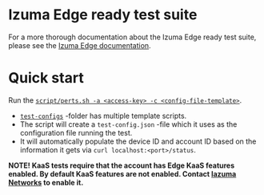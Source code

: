 # Izuma Edge ready test suite

For a more thorough documentation about the Izuma Edge ready test suite, please see the [Izuma Edge documentation](https://developer.izumanetworks.com/docs/device-management-edge/latest/testing/izuma-edge-ready-test-suite.html).

# Quick start

Run the [`script/perts.sh -a <access-key> -c <config-file-template>`](scripts/perts.sh).
- [`test-configs`](test-configs) -folder has multiple template scripts.
- The script will create a `test-config.json` -file which it uses as the configuration file running the test.
- It will automatically populate the device ID and account ID based on the information it gets via `curl localhost:<port>/status`.

**NOTE! KaaS tests require that the account has Edge KaaS features enabled. By default KaaS features are not enabled. Contact [Iazuma Networks](https://www.izumanetworks.com/) to enable it.**
